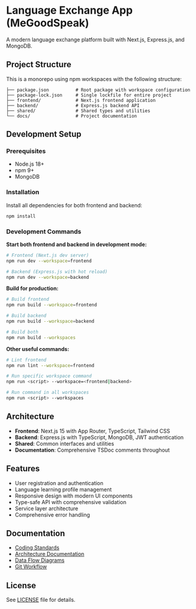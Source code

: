 # Language Exchange App (MeGoodSpeak)

A modern language exchange platform built with Next.js, Express.js, and MongoDB.

## Project Structure

This is a monorepo using npm workspaces with the following structure:

```
├── package.json          # Root package with workspace configuration
├── package-lock.json     # Single lockfile for entire project
├── frontend/             # Next.js frontend application
├── backend/              # Express.js backend API
├── shared/               # Shared types and utilities
└── docs/                 # Project documentation
```

## Development Setup

### Prerequisites
- Node.js 18+ 
- npm 9+
- MongoDB

### Installation

Install all dependencies for both frontend and backend:

```bash
npm install
```

### Development Commands

**Start both frontend and backend in development mode:**
```bash
# Frontend (Next.js dev server)
npm run dev --workspace=frontend

# Backend (Express.js with hot reload)  
npm run dev --workspace=backend
```

**Build for production:**
```bash
# Build frontend
npm run build --workspace=frontend

# Build backend  
npm run build --workspace=backend

# Build both
npm run build --workspaces
```

**Other useful commands:**
```bash
# Lint frontend
npm run lint --workspace=frontend

# Run specific workspace command
npm run <script> --workspace=<frontend|backend>

# Run command in all workspaces
npm run <script> --workspaces
```

## Architecture

- **Frontend**: Next.js 15 with App Router, TypeScript, Tailwind CSS
- **Backend**: Express.js with TypeScript, MongoDB, JWT authentication  
- **Shared**: Common interfaces and utilities
- **Documentation**: Comprehensive TSDoc comments throughout

## Features

- User registration and authentication
- Language learning profile management
- Responsive design with modern UI components
- Type-safe API with comprehensive validation
- Service layer architecture
- Comprehensive error handling

## Documentation

- [Coding Standards](docs/coding-standards.md)
- [Architecture Documentation](docs/ARCHITECTURE.md)
- [Data Flow Diagrams](docs/DATA_FLOW.md)
- [Git Workflow](docs/git-workflow.md)

## License

See [LICENSE](LICENSE) file for details.
